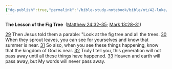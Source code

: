 ```yaml
---
{"dg-publish":true,"permalink":"/bible-study-notebook/bible/nt/42-luke/luke-21-29-33/","tags":["NT/42_Luke-21v29-33"],"created":"2025-06-02T23:40:12.170-04:00","updated":"2025-06-02T20:08:11.143-04:00"}
---
```


**The Lesson of the Fig Tree** 
([Matthew 24:32–35](https://www.google.com/url?sa=E&q=https%3A%2F%2Fbiblehub.com%2Fbsb%2Fmatthew%2F24.htm%2332); [Mark 13:28–31](https://www.google.com/url?sa=E&q=https%3A%2F%2Fbiblehub.com%2Fbsb%2Fmark%2F13.htm%2328))

[29](https://www.google.com/url?sa=E&q=https%3A%2F%2Fbiblehub.com%2Fluke%2F21-29.htm) Then Jesus told them a parable: "Look at the fig tree and all the trees. [30](https://www.google.com/url?sa=E&q=https%3A%2F%2Fbiblehub.com%2Fluke%2F21-30.htm) When they sprout leaves, you can see for yourselves and know that summer is near. [31](https://www.google.com/url?sa=E&q=https%3A%2F%2Fbiblehub.com%2Fluke%2F21-31.htm) So also, when you see these things happening, know that the kingdom of God is near. [32](https://www.google.com/url?sa=E&q=https%3A%2F%2Fbiblehub.com%2Fluke%2F21-32.htm) Truly I tell you, this generation will not pass away until all these things have happened. [33](https://www.google.com/url?sa=E&q=https%3A%2F%2Fbiblehub.com%2Fluke%2F21-33.htm) Heaven and earth will pass away, but My words will never pass away.
